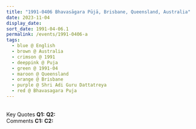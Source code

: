 ```yaml
---
title: "1991-0406 Bhavasāgara Pūjā, Brisbane, Queensland, Australia"
date: 2023-11-04
display_date: 
sort_date: 1991-04-06.1
permalink: /events/1991-0406-a
tags:
  - blue @ English
  - brown @ Australia
  - crimson @ 1991
  - deeppink @ Puja
  - green @ 1991-04
  - maroon @ Queensland
  - orange @ Brisbane
  - purple @ Shri Adi Guru Dattatreya
  - red @ Bhavasagara Puja
---
```


<br>

<wave-list>
  <list-title color="DarkSeaGreen" width="55">Key Quotes</list-title>
  <list-item color="BlanchedAlmond" width="280"><b>Q1:</b> <i></i></list-item>
  <list-item color="Lavender" width="280"><b>Q2:</b> <i></i></list-item>
</wave-list>

<br>

<wave-list>
  <list-title color="DarkSeaGreen" width="55">Comments</list-title>
  <list-item color="BlanchedAlmond" width="280"><b>C1:</b> <i></i></list-item>
  <list-item color="Lavender" width="280"><b>C2:</b> <i></i></list-item>
</wave-list>